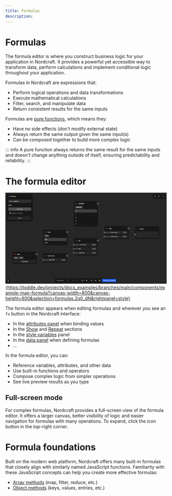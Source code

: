 ```yaml
---
title: Formulas
description:
---
```


# Formulas
The formula editor is where you construct business logic for your application in Nordcraft. It provides a powerful yet accessible way to transform data, perform calculations and implement conditional logic throughout your application.

Formulas in Nordcraft are expressions that:
- Perform logical operations and data transformations
- Execute mathematical calculations
- Filter, search, and manipulate data
- Return consistent results for the same inputs

Formulas are [pure functions](https://www.geeksforgeeks.org/pure-functions-in-javascript), which means they:
- Have no side effects (don't modify external state)
- Always return the same output given the same input(s)
- Can be composed together to build more complex logic

::: info
A pure function always returns the same result for the same inputs and doesn't change anything outside of itself, ensuring predictability and reliability.
:::

# The formula editor

![Formula editor|16/9](formula-editor.webp){https://toddle.dev/projects/docs_examples/branches/main/components/example-map-formula?canvas-width=800&canvas-height=800&selection=formulas.2q0_dN&rightpanel=style}

The formula editor appears when editing formulas and wherever you see an `fx` button in the Nordcraft interface:
- In the [attributes panel](/the-editor/element-panel#attributes-tab) when binding values
- In the [Show](/formulas/show-hide-formula) and [Repeat](/formulas/repeat-formula) sections
- In the [style variables](/styling/conditional-styles#style-variables) panel
- In the [data panel](/the-editor/data-panel) when defining formulas
- ...

In the formula editor, you can:
- Reference variables, attributes, and other data
- Use built-in functions and operators
- Compose complex logic from simpler operations
- See live preview results as you type

## Full-screen mode
For complex formulas, Nordcraft provides a full-screen view of the formula editor. It offers a larger canvas, better visibility of logic and easier navigation for formulas with many operations. To expand, click the icon button in the top-right corner.

# Formula foundations
Built on the modern web platform, Nordcraft offers many built-in formulas that closely align with similarly named JavaScript functions. Familiarity with these JavaScript concepts can help you create more effective formulas:
- [Array methods](https://developer.mozilla.org/en-US/docs/Web/JavaScript/Reference/Global_Objects/Array#array_methods_and_empty_slots) (map, filter, reduce, etc.)
- [Object methods](https://developer.mozilla.org/en-US/docs/Web/JavaScript/Reference/Global_Objects/Object) (keys, values, entries, etc.)